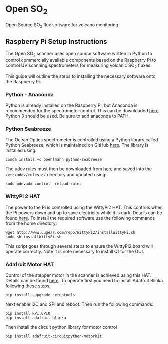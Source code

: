 # Open SO<sub>2</sub>
Open Source SO<sub>2</sub> flux software for volcano monitoring

## Raspberry Pi Setup Instructions
The Open SO<sub>2</sub> scanner uses open source software written in Python to control commercially available components based on the Raspberry Pi to control UV scanning spectrometers for measuring volcanic SO<sub>2</sub> fluxes.

This guide will outline the steps to installing the necessary software onto the Raspberry Pi.

### Python - Anaconda
Python is already installed on the Raspberry Pi, but Anaconda is recommended for the spectrometer control. This can be downloaded [here](https://github.com/jjhelmus/berryconda). Python 3 should be used. Be sure to add anaconda to PATH.

### Python Seabreeze
The Ocean Optics spectrometer is controlled using a Python library called Python Seabreeze, which is maintained on GitHub [here](https://github.com/ap--/python-seabreeze). The library is installed using:
```
conda install –c poehlmann python-seabreeze 
```
The udev rules must then be downloaded from [here](https://github.com/ap--/python-seabreeze/blob/master/misc/10-oceanoptics.rules) and saved into the ```/etc/udev/rules.d/``` directory and updated using:
```
sudo udevadm control –reload-rules
```

### WittyPi 2 HAT
The power to the Pi is controlled using the WittyPi2 HAT. This controls when the Pi powers down and up to save electricity while it is dark. Details can be found [here](http://www.uugear.com/doc/WittyPi2_UserManual.pdf). To install the required software use the following commands from the home directory:
```
wget http://www.uugear.com/repo/WittyPi2/installWittyPi.sh
sudo sh installWittyPi.sh
```
This script goes through several steps to ensure the WittyPi2 board will operate correctly. Note it is note necessary to install Qt for the GUI.

### Adafruit Motor HAT
Control of the stepper motor in the scanner is achieved using this HAT. Details can be found [here](https://learn.adafruit.com/circuitpython-on-raspberrypi-linux/installing-circuitpython-on-raspberry-pi). To operate first you need to install Adafruit Blinka following these steps:
```
pip install –upgrade setuptools
```
Next enable I2C and SPI and reboot. Then run the following commands:
```
pip install RPI.GPIO
pip install adafruit-blinka
```
Then install the circuit python library for motor control
```
pip install adafruit-circuitpython-motorkit
```
